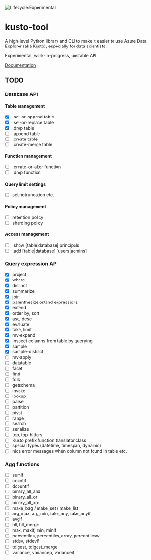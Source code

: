 ![Lifecycle:Experimental](https://img.shields.io/badge/Lifecycle-Experimental-339999)

# kusto-tool

A high-level Python library and CLI to make it easier to use Azure Data Explorer
(aka Kusto), especially for data scientists.

Experimental, work-in-progress, unstable API.

[Documentation](https://kusto-tool.readthedocs.io/en/latest/overview.html)

## TODO

### Database API

#### Table management 

- [x] .set-or-append table
- [x] .set-or-replace table
- [x] .drop table
- [ ] .append table
- [ ] .create table
- [ ] .create-merge table
 
#### Function management

- [ ] .create-or-alter function
- [ ] .drop function

#### Query limit settings

- [ ] set notruncation etc.

#### Policy management

- [ ] retention policy
- [ ] sharding policy

#### Access management

- [ ] .show [table|database] principals
- [ ] .add [table|database] [users|admins]

### Query expression API

- [x] project
- [x] where
- [x] distinct
- [x] summarize
- [x] join
- [x] parenthesize or/and expressions
- [x] extend
- [x] order by, sort
- [x] asc, desc
- [x] evaluate
- [x] take, limit
- [x] mv-expand
- [x] Inspect columns from table by querying
- [x] sample
- [x] sample-distinct
- [ ] mv-apply
- [ ] datatable
- [ ] facet
- [ ] find
- [ ] fork
- [ ] getschema
- [ ] invoke
- [ ] lookup
- [ ] parse
- [ ] partition
- [ ] pivot
- [ ] range
- [ ] search
- [ ] serialize
- [ ] top, top-hitters
- [ ] Kusto prefix function translator class
- [ ] special types (datetime, timespan, dynamic)
- [ ] nice error messages when column not found in table etc.

### Agg functions

- [ ] sumif
- [ ] countif
- [ ] dcountif
- [ ] binary_all_and
- [ ] binary_all_or
- [ ] binary_all_xor
- [ ] make_bag / make_set / make_list
- [ ] arg_max, arg_min, take_any, take_anyif
- [ ] avgif
- [ ] hll, hll_merge
- [ ] max, maxif, min, minif
- [ ] percentiles, percentiles_array, percentilesw
- [ ] stdev, stdevif
- [ ] tdigest, tdigest_merge
- [ ] variance, variancep, varianceif
